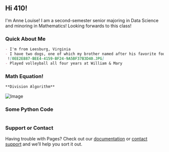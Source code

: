 ## Hi 410!

I'm Anne Louise! I am a second-semester senior majoring in Data Science and minoring in Mathematics! Looking forwards to this class!


### Quick About Me


```markdown
- I'm from Leesburg, Virginia
- I have two dogs, one of which my brother named after his favorite food, Taco🌮
 ![0EE2E887-BEE4-4159-BF24-9A5BF37B3D40.JPG]
- Played volleyball all four years at William & Mary


```


### Math Equation!
```markdown
**Division Algorithm**

```
![Image](render)


### Some Python Code
```markdown

```



### Support or Contact

Having trouble with Pages? Check out our [documentation](https://docs.github.com/categories/github-pages-basics/) or [contact support](https://support.github.com/contact) and we’ll help you sort it out.
